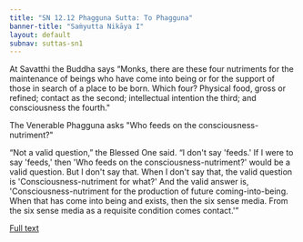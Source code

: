 ```yaml
---
title: "SN 12.12 Phagguna Sutta: To Phagguna"
banner-title: "Saṁyutta Nikāya I" 
layout: default 
subnav: suttas-sn1
---
```


At Savatthi the Buddha says “Monks, there are these four nutriments for the maintenance of beings who have come into being or for the support of those in search of a place to be born. Which four? Physical food, gross or refined; contact as the second; intellectual intention the third; and consciousness the fourth."  

The Venerable Phagguna asks "Who feeds on the consciousness-nutriment?"  

“Not a valid question,” the Blessed One said. “I don't say 'feeds.' If I were to say 'feeds,' then 'Who feeds on the consciousness-nutriment?' would be a valid question. But I don't say that. When I don't say that, the valid question is 'Consciousness-nutriment for what?' And the valid answer is, 'Consciousness-nutriment for the production of future coming-into-being. When that has come into being and exists, then the six sense media. From the six sense media as a requisite condition comes contact.'”

[Full text](https://www.dhammatalks.org/suttas/SN/SN12_12.html)

